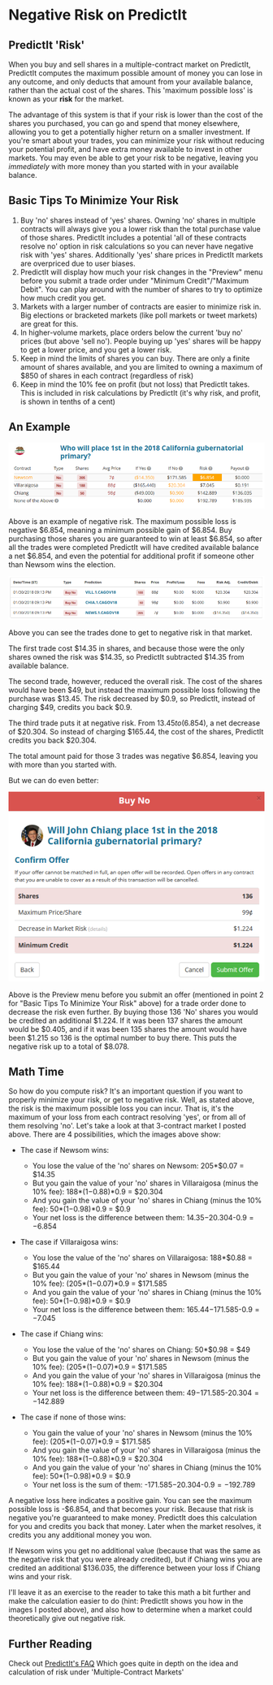 # Negative Risk on PredictIt

## PredictIt 'Risk'

When you buy and sell shares in a multiple-contract market on PredictIt, PredictIt computes the maximum possible amount of money you can lose in any outcome, and only deducts that amount from your available balance, rather than the actual cost of the shares. This 'maximum possible loss' is known as your **risk** for the market.

The advantage of this system is that if your risk is lower than the cost of the shares you purchased, you can go and spend that money elsewhere, allowing you to get a potentially higher return on a smaller investment. If you're smart about your trades, you can minimize your risk without reducing your potential profit, and have extra money available to invest in other markets. You may even be able to get your risk to be negative, leaving you *immediately* with more money than you started with in your available balance.

## Basic Tips To Minimize Your Risk

1. Buy 'no' shares instead of 'yes' shares. Owning 'no' shares in multiple contracts will always give you a lower risk than the total purchase value of those shares. PredictIt includes a potential 'all of these contracts resolve no' option in risk calculations so you can never have negative risk with 'yes' shares. Additionally 'yes' share prices in PredictIt markets are overpriced due to user biases.
2. PredictIt will display how much your risk changes in the "Preview" menu before you submit a trade order under "Minimum Credit"/"Maximum Debit". You can play around with the number of shares to try to optimize how much credit you get.
3. Markets with a larger number of contracts are easier to minimize risk in. Big elections or bracketed markets (like poll markets or tweet markets) are great for this.
4. In higher-volume markets, place orders below the current 'buy no' prices (but above 'sell no'). People buying up 'yes' shares will be happy to get a lower price, and you get a lower risk.
5. Keep in mind the limits of shares you can buy. There are only a finite amount of shares available, and you are limited to owning a maximum of $850 of shares in each contract (regardless of risk)
6. Keep in mind the 10% fee on profit (but not loss) that PredictIt takes. This is included in risk calculations by PredictIt (it's why risk, and profit, is shown in tenths of a cent)

## An Example

![Example of Negative Risk](negrisk.png)

Above is an example of negative risk. The maximum possible loss is negative $6.854, meaning a minimum possible gain of $6.854. Buy purchasing those shares you are guaranteed to win at least $6.854, so after all the trades were completed PredictIt will have credited available balance a net $6.854, and even the potential for additional profit if someone other than Newsom wins the election.

![Trades](trades.png)

Above you can see the trades done to get to negative risk in that market.

The first trade cost $14.35 in shares, and because those were the only shares owned the risk was $14.35, so PredictIt subtracted $14.35 from available balance.

The second trade, however, reduced the overall risk. The cost of the shares would have been $49, but instead the maximum possible loss following the purchase was $13.45. The risk decreased by $0.9, so PredictIt, instead of charging $49, credits you back $0.9.

The third trade puts it at negative risk. From $13.45 to ($6.854), a net decrease of $20.304. So instead of charging $165.44, the cost of the shares, PredictIt credits you back $20.304.

The total amount paid for those 3 trades was negative $6.854, leaving you with more than you started with.

But we can do even better:

![Preview Menu](preview.png)

Above is the Preview menu before you submit an offer (mentioned in point 2 for "Basic Tips To Minimize Your Risk" above) for a trade order done to decrease the risk even further. By buying those 136 'No' shares you would be credited an additional $1.224. If it was been 137 shares the amount would be $0.405, and if it was been 135 shares the amount would have been $1.215 so 136 is the optimal number to buy there. This puts the negative risk up to a total of $8.078.

## Math Time

So how do you compute risk? It's an important question if you want to properly minimize your risk, or get to negative risk. Well, as stated above, the risk is the maximum possible loss you can incur. That is, it's the maximum of your loss from each contract resolving 'yes', or from all of them resolving 'no'. Let's take a look at that 3-contract market I posted above. There are 4 possibilities, which the images above show:

* The case if Newsom wins:
	* You lose the value of the 'no' shares on Newsom: 205\*$0.07 = $14.35
	* But you gain the value of your 'no' shares in Villaraigosa (minus the 10% fee): 188\*($1-$0.88)\*0.9 = $20.304
	* And you gain the value of your 'no' shares in Chiang (minus the 10% fee): 50\*($1-$0.98)\*0.9 = $0.9
	* Your net loss is the difference between them: $14.35-$20.304-$0.9 = -$6.854

* The case if Villaraigosa wins:
	* You lose the value of the 'no' shares on Villaraigosa: 188\*$0.88 = $165.44
	* But you gain the value of your 'no' shares in Newsom (minus the 10% fee): (205\*($1-$0.07)\*0.9 = $171.585
	* And you gain the value of your 'no' shares in Chiang (minus the 10% fee): 50\*($1-$0.98)\*0.9 = $0.9
	* Your net loss is the difference between them: $165.44-$171.585-$0.9 = -$7.045

* The case if Chiang wins:
	* You lose the value of the 'no' shares on Chiang: 50\*$0.98 = $49
	* But you gain the value of your 'no' shares in Newsom (minus the 10% fee): (205\*($1-$0.07)\*0.9 = $171.585
	* And you gain the value of your 'no' shares in Villaraigosa (minus the 10% fee): 188\*($1-$0.88)\*0.9 = $20.304
	* Your net loss is the difference between them: $49-$171.585-$20.304 = -$142.889

* The case if none of those wins:
	* You gain the value of your 'no' shares in Newsom (minus the 10% fee): (205\*($1-$0.07)\*0.9 = $171.585
	* And you gain the value of your 'no' shares in Villaraigosa (minus the 10% fee): 188\*($1-$0.88)\*0.9 = $20.304
	* And you gain the value of your 'no' shares in Chiang (minus the 10% fee): 50\*($1-$0.98)\*0.9 = $0.9
	* Your net loss is the sum of them: -$171.585-$20.304-$0.9 = -$192.789

A negative loss here indicates a positive gain. You can see the maximum possible loss is -$6.854, and that becomes your risk. Because that risk is negative you're guaranteed to make money. PredictIt does this calculation for you and credits you back that money. Later when the market resolves, it credits you any additional money you won.

If Newsom wins you get no additional value (because that was the same as the negative risk that you were already credited), but if Chiang wins you are credited an additional $136.035, the difference between your loss if Chiang wins and your risk.

I'll leave it as an exercise to the reader to take this math a bit further and make the calculation easier to do (hint: PredictIt shows you how in the images I posted above), and also how to determine when a market could theoretically give out negative risk.

## Further Reading

Check out [PredictIt's FAQ](https://www.predictit.org/About/FAQ) Which goes quite in depth on the idea and calculation of risk under 'Multiple-Contract Markets'